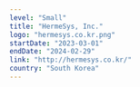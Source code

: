 ```yaml
---
level: "Small"
title: "HermeSys, Inc."
logo: "hermesys.co.kr.png"
startDate: "2023-03-01"
endDate: "2024-02-29"
link: "http://hermesys.co.kr/"
country: "South Korea"
---
```

